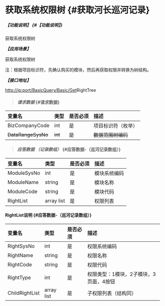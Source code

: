 # 获取系统权限树 {#获取河长巡河记录}

##### _【功能说明】_ {#【功能说明】}

获取系统权限树

_**【应用场景】**_

获取系统权限树

注：根据项目标识符，先确认购买的模块，然后再获取权限并转换为树结构。

_**【接口地址】**_

[http://ip:port/BasicQuery/](http://ip:port/HMQuery/PatrolRiver/GetPatrolRivers)[Basic](http://ip:port/HMQuery/PatrolRiver/GetPatrolRivers)[/Get](http://ip:port/HMQuery/PatrolRiver/GetPatrolRivers)RightTree

> #### _请求数据_ {#请求数据}

| 变量名 | 类型 | 是否必须 | 描述 |
| :--- | :--- | :--- | :--- |
| BizCompanyCode | int | 是 | 项目标识符（枚举） |
| ~~DataRangeSysNo~~ | ~~int~~ | ~~是~~ | ~~数据范围树编码~~ |

> #### _应答数据 （记录数组）_ {#应答数据-（巡河记录数组）}

| 变量名 | 类型 | 是否必须 | 描述 |
| :--- | :--- | :--- | :--- |
| ModuleSysNo | int | 是 | 模块系统编码 |
| ModuleName | string | 是 | 模块名称 |
| ModuleCode | string | 是 | 模块代码 |
| RightList | array list | 是 | 权限列表 |

#### RightList说明 {#应答数据-（巡河记录数组）}

| 变量名 | 类型 | 是否必须 | 描述 |
| :--- | :--- | :--- | :--- |
| RightSysNo | int | 是 | 权限系统编码 |
| RightName | string | 是 | 权限名称 |
| RightCode | string | 是 | 权限代码 |
| RightType | int | 是 | 权限类型：1模块，2子模块，3页面，4按钮 |
| ChildRightList | array list | 是 | 子权限列表（结构同） |



